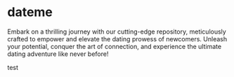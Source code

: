 # dateme
Embark on a thrilling journey with our cutting-edge repository, meticulously crafted to empower and elevate the dating prowess of newcomers. Unleash your potential, conquer the art of connection, and experience the ultimate dating adventure like never before!

test
